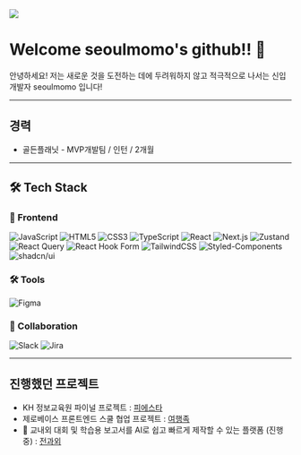 <img src="https://capsule-render.vercel.app/api?type=waving&color=BDBDC8&height=150&section=header" />

# Welcome seoulmomo's github!! 👋
안녕하세요! 저는 새로운 것을 도전하는 데에 두려워하지 않고 적극적으로 나서는 신입 개발자 seoulmomo 입니다!

---

## 경력
<!-- 여기에 경력을 작성하세요 -->
- 골든플래닛 - MVP개발팀 / 인턴 / 2개월
---

## 🛠 Tech Stack

### 🎨 Frontend
![JavaScript](https://img.shields.io/badge/JavaScript-F7DF1E?style=for-the-badge&logo=JavaScript&logoColor=black)
![HTML5](https://img.shields.io/badge/HTML5-E34F26?style=for-the-badge&logo=html5&logoColor=white)
![CSS3](https://img.shields.io/badge/CSS3-1572B6?style=for-the-badge&logo=css3&logoColor=white)
![TypeScript](https://img.shields.io/badge/TypeScript-3178C6?style=for-the-badge&logo=typescript&logoColor=white)
![React](https://img.shields.io/badge/React-20232a?style=for-the-badge&logo=react&logoColor=61DAFB)
![Next.js](https://img.shields.io/badge/Next.js-000000?style=for-the-badge&logo=next.js&logoColor=white)
![Zustand](https://img.shields.io/badge/Zustand-764ABC?style=for-the-badge&logo=zustand&logoColor=white)
![React Query](https://img.shields.io/badge/React%20Query-FF4154?style=for-the-badge&logo=reactquery&logoColor=white)
![React Hook Form](https://img.shields.io/badge/React%20Hook%20Form-EC5990?style=for-the-badge&logo=reacthookform&logoColor=white)
![TailwindCSS](https://img.shields.io/badge/TailwindCSS-38B2AC?style=for-the-badge&logo=tailwind-css&logoColor=white)
![Styled-Components](https://img.shields.io/badge/Styled--Components-DB7093?style=for-the-badge&logo=styled-components&logoColor=white)
![shadcn/ui](https://img.shields.io/badge/shadcn%2Fui-000000?style=for-the-badge&logo=shadcnui&logoColor=white)

### 🛠 Tools
![Figma](https://img.shields.io/badge/Figma-F24E1E?style=for-the-badge&logo=figma&logoColor=white)

### 🤝 Collaboration
![Slack](https://img.shields.io/badge/Slack-4A154B?style=for-the-badge&logo=slack&logoColor=white)
![Jira](https://img.shields.io/badge/Jira-0052CC?style=for-the-badge&logo=jira&logoColor=white)


---
## 진행했던 프로젝트
- KH 정보교육원 파이널 프로젝트 : [피에스타](https://github.com/TeamFiestar/Fiestar)
- 제로베이스 프론트엔드 스쿨 협업 프로젝트 : [여행족](https://github.com/Travel-Tribe/Travel-Tribe-frontend)
- 🚧 교내외 대회 및 학습용 보고서를 AI로 쉽고 빠르게 제작할 수 있는 플랫폼 (진행중) : [전과외](https://github.com/ReportAI-project/ReportAI-frontend)



<!--
**seoulmomo/seoulmomo** is a ✨ _special_ ✨ repository because its `README.md` (this file) appears on your GitHub profile.

Here are some ideas to get you started:

- 🔭 I’m currently working on ...
- 🌱 I’m currently learning ...
- 👯 I’m looking to collaborate on ...
- 🤔 I’m looking for help with ...
- 💬 Ask me about ...
- 📫 How to reach me: ...
- 😄 Pronouns: ...
- ⚡ Fun fact: ...
-->
